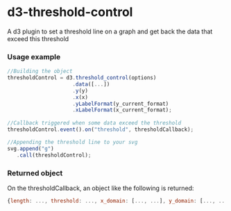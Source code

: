 d3-threshold-control
====================

A d3 plugin to set a threshold line on a graph and get back the data that exceed this threshold


### Usage example

```javascript
//Building the object
thresholdControl = d3.threshold_control(options)
                     .data([...])
                     .y(y)
                     .x(x)
                     .yLabelFormat(y_current_format)
                     .xLabelFormat(x_current_format);
          
//Callback triggered when some data exceed the threshold
thresholdControl.event().on("threshold", thresholdCallback);

//Appending the threshold line to your svg
svg.append("g")
   .call(thresholdControl);
```

### Returned object
On the thresholdCallback, an object like the following is returned:
```javascript
{length: ..., threshold: ..., x_domain: [..., ...], y_domain: [..., ...], hits: [...]}
```
